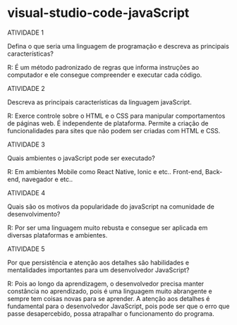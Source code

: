 # visual-studio-code-javaScript

ATIVIDADE 1

Defina o que seria uma linguagem de programação e descreva as principais características?

R: É um método padronizado de regras que informa instruções ao computador e ele consegue compreender e executar cada código.

ATIVIDADE 2

Descreva as principais características da linguagem javaScript.

R: Exerce controle sobre o HTML e o CSS para manipular comportamentos de páginas web. É independente de plataforma. Permite a criação de funcionalidades para sites que não podem ser criadas com HTML e CSS.


ATIVIDADE 3

Quais ambientes o javaScript pode ser executado?

R: Em ambientes Mobile como React Native, Ionic e etc..
Front-end, Back-end, navegador e etc..


ATIVIDADE 4

Quais são os motivos da popularidade do javaScript na comunidade de desenvolvimento?

R: Por ser uma linguagem muito rebusta e consegue ser aplicada em diversas plataformas e ambientes.


ATIVIDADE 5

Por que persistência e atenção aos detalhes são habilidades e mentalidades importantes para um desenvolvedor JavaScript?

R: Pois ao longo da aprendizagem, o desenvolvedor precisa manter constância no aprendizado, pois é uma linguagem muito abrangente e sempre tem coisas novas para se aprender. A atenção aos detalhes é fundamental para o desenvolvedor JavaScript, pois pode ser que o erro que passe desapercebido, possa atrapalhar o funcionamento do programa.
